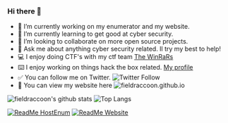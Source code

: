 ### Hi there 👋

- 🔭 I’m currently working on my enumerator and my website.
- 🌱 I’m currently learning to get good at cyber security.
- 👯 I’m looking to collaborate on more open source projects.
- 💬 Ask me about anything cyber security related. Il try my best to help!
- 💻 I enjoy doing CTF's with my ctf team [The WinRaRs](https://ctftime.org/team/113086)
- ⌨️ I enjoy working on things hack the box related. [My profile](https://www.hackthebox.eu/home/users/profile/246314)
- ✅ You can follow me on Twitter. ![Twitter Follow](https://img.shields.io/twitter/follow/fieldraccoon?label=Follow%20me%20on%20twitter%21&logo=twitter&style=social)
- 📲 You can view my website here ![fieldraccoon.github.io](https://fieldraccoon.github.io)



![fieldraccoon's github stats](https://github-readme-stats.vercel.app/api?username=fieldraccoon&show_icons=true&count_private=true&theme=react) ![Top Langs](https://github-readme-stats.vercel.app/api/top-langs/?username=fieldraccoon&show_icons=true&count_private=true&theme=react&layout=compact)


[![ReadMe HostEnum](https://github-readme-stats.vercel.app/api/pin/?username=fieldraccoon&repo=HostEnumerator&theme=react)](https://github.com/fieldraccoon/HostEnumerator) [![ReadMe Website](https://github-readme-stats.vercel.app/api/pin/?username=fieldraccoon&repo=fieldraccoon.github.io&theme=react)](https://github.com/fieldraccoon/fieldraccoon.github.io)

